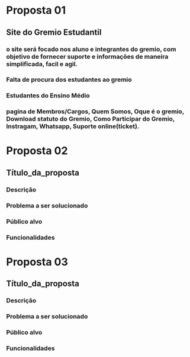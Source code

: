 # Proposta 01

## Site do Gremio Estudantil

### o site será focado nos aluno e integrantes do gremio, com objetivo de fornecer suporte e informações de maneira simplificada, facil e agil.

### Falta de procura dos estudantes ao gremio

### Estudantes do Ensino Médio

### pagina de Membros/Cargos, Quem Somos, Oque é o gremio, Download statuto do Gremio, Como Participar do Gremio, Instragam, Whatsapp, Suporte online(ticket).

# Proposta 02

## Título_da_proposta

### Descrição

### Problema a ser solucionado

### Público alvo

### Funcionalidades

# Proposta 03

## Título_da_proposta

### Descrição

### Problema a ser solucionado

### Público alvo

### Funcionalidades